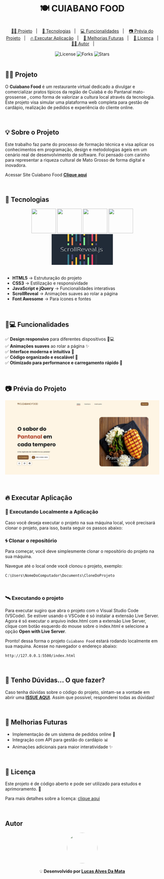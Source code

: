 <h1 align="center"> 🍽️ CUIABANO FOOD </h1>

<br>

<div align="center">
  <a href="#-projeto">👨‍💻 Projeto</a>&nbsp;&nbsp;&nbsp;|&nbsp;&nbsp;&nbsp;
  <a href="#-tecnologias">🚀 Tecnologias</a>&nbsp;&nbsp;&nbsp;|&nbsp;&nbsp;&nbsp;
  <a href="#-funcionalidades">💻 Funcionalidades</a>&nbsp;&nbsp;&nbsp;|&nbsp;&nbsp;&nbsp;
  <a href="#-prévia-do-projeto">📷 Prévia do Projeto</a>&nbsp;&nbsp;&nbsp;|&nbsp;&nbsp;&nbsp;
  <a href="#-executar-aplicação">🔥 Executar Aplicação</a>&nbsp;&nbsp;&nbsp;|&nbsp;&nbsp;&nbsp;
  <a href="#-melhorias-futuras">📌 Melhorias Futuras</a>&nbsp;&nbsp;&nbsp;|&nbsp;&nbsp;&nbsp;
  <a href="#-licença">📄 Licença</a>&nbsp;&nbsp;&nbsp;|&nbsp;&nbsp;&nbsp;
  <a href="#-autor">👨‍💻 Autor</a>&nbsp;&nbsp;&nbsp;|&nbsp;&nbsp;&nbsp;
</div>

<br>

<div align="center">
  <img  src="https://img.shields.io/static/v1?label=license&message=MIT&color=15C3D6&labelColor=000000" alt="License">
  <img src="https://img.shields.io/github/forks/Lucas-Alves-Da-Mata/cuiabano-food?label=forks&message=MIT&color=15C3D6&labelColor=000000" alt="Forks">
  <img src="https://img.shields.io/github/stars/Lucas-Alves-Da-Mata/cuiabano-food?label=stars&message=MIT&color=15C3D6&labelColor=000000" alt="Stars">
</div>

<br>

## 👨‍💻 Projeto

O **Cuiabano Food** é um restaurante virtual dedicado a divulgar e comercializar pratos típicos da região de Cuiabá e do Pantanal mato-grossense , como forma de valorizar a cultura local através da tecnologia. Este projeto visa simular uma plataforma web completa para gestão de cardápio, realização de pedidos e experiência do cliente online.

<br>

## 💡 Sobre o Projeto
Este trabalho faz parte do processo de formação técnica e visa aplicar os conhecimentos em programação, design e metodologias ágeis em um cenário real de desenvolvimento de software. Foi pensado com carinho para representar a riqueza cultural de Mato Grosso de forma digital e inovadora.

Acessar Site Cuiabano Food **[Clique aqui](https://lucas-alves-da-mata.github.io/cuiabano-food/)**

<br>

## 🚀 Tecnologias

<div align="center">
  <img src="https://cdn.jsdelivr.net/gh/devicons/devicon@latest/icons/html5/html5-plain-wordmark.svg" width="80px" height="80px"/>
  <img src="https://cdn.jsdelivr.net/gh/devicons/devicon@latest/icons/css3/css3-plain-wordmark.svg" width="80px" height="80px"/>
  <img src="https://cdn.jsdelivr.net/gh/devicons/devicon@latest/icons/javascript/javascript-plain.svg" width="80px" height="80px"/>
  <img src="https://cdn.jsdelivr.net/gh/devicons/devicon@latest/icons/jquery/jquery-plain-wordmark.svg" width="80px"
   height="80px" />
  <img src=".github/scrollreveal.jpg" width="200px" height="100px"/>
</div>  
 
<br>

- **HTML5** → Estruturação do projeto
- **CSS3** → Estilização e responsividade
- **JavaScript e jQuery** → Funcionalidades interativas
- **ScrollReveal** → Animações suaves ao rolar a página
- **Font Awesome** → Para ícones e fontes


<br>

## 🧩💻 Funcionalidades

✅ **Design responsivo** para diferentes dispositivos 📱💻  
✅ **Animações suaves** ao rolar a página ✨  
✅ **Interface moderna e intuitiva** 🎨  
✅ **Código organizado e escalável** 🔧  
✅ **Otimizado para performance e carregamento rápido** 🚀

<br>

## 📷 Prévia do Projeto

![Preview do projeto](.github/cuiabano-food-home.png)

<br>

## 🔥 Executar Aplicação

### 🎇 Executando Localmente a Aplicação

Caso você deseja executar o projeto na sua máquina local, você precisará clonar o projeto, para isso, basta seguir os passos abaixo:

### 🌀 Clonar o repositório

Para começar, você deve simplesmente clonar o repositório do projeto na sua máquina.

Navegue até o local onde você clonou o projeto, exemplo:

```sh
C:\Users\NomeDoComputador\Documents\CloneDoProjeto
```

<br>

### 🛰️ Executando o projeto

Para executar sugiro que abra o projeto com o Visual Studio Code (VSCode).
Se estiver usando o VSCode é só instalar a extensão Live Server.
Agora é só executar o arquivo index.html com a extensão Live Server, clique com botão esquerdo do mouse sobre o index.html e selecione a opção **Open with Live Server**.

Pronto! dessa forma o projeto `Cuiabano Food` estará rodando localmente em sua maquina. Acesse no navegador o endereço abaixo:

```
http://127.0.0.1:5500/index.html
```

<br>

## 🚩 Tenho Dúvidas... O que fazer?

Caso tenha dúvidas sobre o código do projeto, sintam-se a vontade em abrir uma **[ISSUE AQUI](https://github.com/Lucas-Alves-Da-Mata/cuiabano-food/issues)**. Assim que possível, responderei todas as dúvidas!

<br>

## 📌 Melhorias Futuras

- Implementação de um sistema de pedidos online 🛒
- Integração com API para gestão do cardápio 📊
- Animações adicionais para maior interatividade ✨

<br>

## 📄 Licença

<p>Este projeto é de código aberto e pode ser utilizado para estudos e aprimoramento. 📜</p>

Para mais detalhes sobre a licença: [clique aqui](.github/LICENSE)

<br>

## Autor

<div align="center"> <img src="https://github.com/Lucas-Alves-Da-Mata.png" width="100px" height="100px" style="border-radius: 50%"/>

<br>

💡 **Desenvolvido por [Lucas Alves Da Mata](https://github.com/Lucas-Alves-Da-Mata)** </div>
